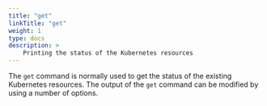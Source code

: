 ```yaml
---
title: "get"
linkTitle: "get"
weight: 1
type: docs
description: >
    Printing the status of the Kubernetes resources
---
```


The `get` command is normally used to get the status of the existing Kubernetes resources. The output of the `get` command can  be modified by using a number of options.